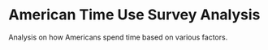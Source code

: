 # American Time Use Survey Analysis
 Analysis on how Americans spend time based on various factors.
